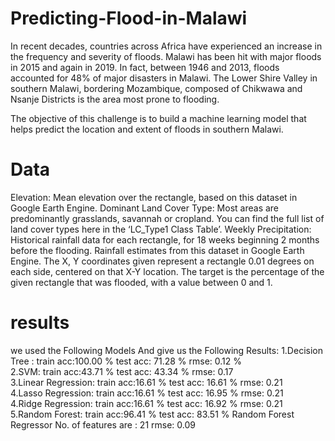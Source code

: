 # Predicting-Flood-in-Malawi
In recent decades, countries across Africa have experienced an increase in the frequency and severity of floods. Malawi has been hit with major floods in 2015 and again in 2019. In fact, between 1946 and 2013, floods accounted for 48% of major disasters in Malawi. The Lower Shire Valley in southern Malawi, bordering Mozambique, composed of Chikwawa and Nsanje Districts is the area most prone to flooding.

The objective of this challenge is to build a machine learning model that helps predict the location and extent of floods in southern Malawi.
</br>

# Data
Elevation: Mean elevation over the rectangle, based on this dataset in Google Earth Engine.
Dominant Land Cover Type: Most areas are predominantly grasslands, savannah or cropland. You can find the full list of land cover types here in the ‘LC_Type1 Class Table’.
Weekly Precipitation: Historical rainfall data for each rectangle, for 18 weeks beginning 2 months before the flooding. Rainfall estimates from this dataset in Google Earth Engine.
The X, Y coordinates given represent a rectangle 0.01 degrees on each side, centered on that X-Y location.
The target is the percentage of the given rectangle that was flooded, with a value between 0 and 1.
</br>
# results
we used the Following Models And give us the Following Results:
1.Decision Tree :
train acc:100.00 %
test acc:  71.28 %
rmse:  0.12 %
</br>
2.SVM:
train acc:43.71 %
test acc:  43.34 %
rmse:  0.17
</br>
3.Linear Regression:
train acc:16.61 %
test acc:  16.61 %
rmse:  0.21
</br>
4.Lasso Regression:
train acc:16.61 %
test acc:  16.95 %
rmse:  0.21
</br>
4.Ridge Regression:
train acc:16.61 %
test acc:  16.92 %
rmse:  0.21
</br>
5.Random Forest:
train acc:96.41 %
test acc:  83.51 %
Random Forest Regressor No. of features are :  21
rmse:  0.09
